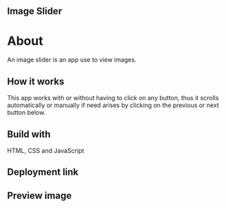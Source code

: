 ## Image Slider
# About
An image slider is an app use to view images.
## How it works 
 This app works with or without having to click on any button, thus it scrolls automatically or manually if need arises by clicking on the previous or next button below.
## Build with
HTML, CSS and JavaScript
## Deployment link
## Preview image